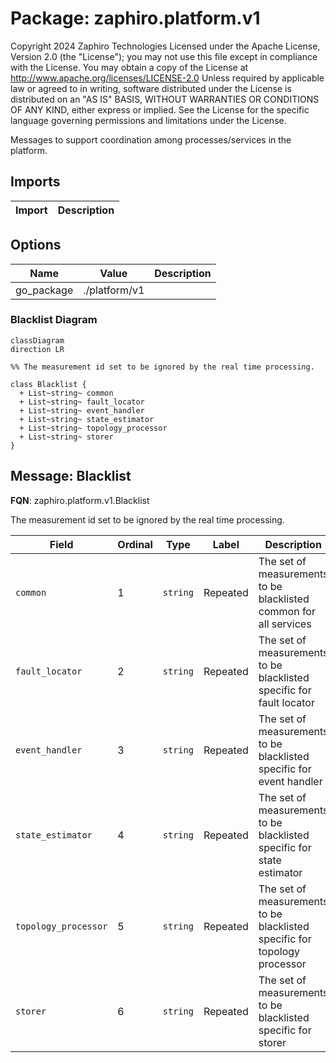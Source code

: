 # Package: zaphiro.platform.v1

Copyright 2024 Zaphiro Technologies Licensed under the Apache License, Version 2.0 (the "License"); you may not use this file except in compliance with the License. You may obtain a copy of the License at http://www.apache.org/licenses/LICENSE-2.0 Unless required by applicable law or agreed to in writing, software distributed under the License is distributed on an "AS IS" BASIS, WITHOUT WARRANTIES OR CONDITIONS OF ANY KIND, either express or implied. See the License for the specific language governing permissions and limitations under the License. 
<!-- markdownlint-disable --> 
Messages to support coordination among processes/services in the platform.



## Imports

| Import | Description |
|--------|-------------|



## Options

| Name       | Value         | Description |
|------------|---------------|-------------|
| go_package | ./platform/v1 |             |




### Blacklist Diagram

```mermaid
classDiagram
direction LR

%% The measurement id set to be ignored by the real time processing.

class Blacklist {
  + List~string~ common
  + List~string~ fault_locator
  + List~string~ event_handler
  + List~string~ state_estimator
  + List~string~ topology_processor
  + List~string~ storer
}

```

## Message: Blacklist

**FQN**: zaphiro.platform.v1.Blacklist

The measurement id set to be ignored by the real time processing.


| Field                | Ordinal | Type     | Label    | Description                                                                |
|----------------------|---------|----------|----------|----------------------------------------------------------------------------|
| `common`             | 1       | `string` | Repeated | The set of measurements to be blacklisted common for all services          |
| `fault_locator`      | 2       | `string` | Repeated | The set of measurements to be blacklisted specific for fault locator       |
| `event_handler`      | 3       | `string` | Repeated | The set of measurements to be blacklisted specific for event handler       |
| `state_estimator`    | 4       | `string` | Repeated | The set of measurements to be blacklisted specific for state estimator     |
| `topology_processor` | 5       | `string` | Repeated | The set of measurements to be blacklisted specific for topology processor  |
| `storer`             | 6       | `string` | Repeated | The set of measurements to be blacklisted specific for storer              |






<!-- Created by: Proto Diagram Tool -->
<!-- https://github.com/GoogleCloudPlatform/proto-gen-md-diagrams -->
